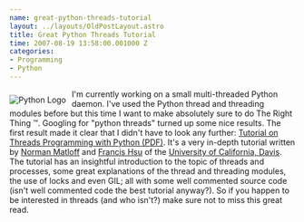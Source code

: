```yaml
--- 
name: great-python-threads-tutorial
layout: ../layouts/OldPostLayout.astro
title: Great Python Threads Tutorial
time: 2007-08-19 13:58:00.001000 Z
categories: 
- Programming
- Python
---
```

<img src="http://www.python.org/community/logos/python-powered-w-140x56.png" style="margin: 10px 10px 0pt 0pt; float: left;" title="Python Logo" />I'm currently working on a small multi-threaded Python daemon. I've used the Python thread and threading modules before but this time I want to make absolutely sure to do The Right Thing ™. Googling for "python threads" turned up some nice results. The first result made it clear that I didn't have to look any further: <a href="http://heather.cs.ucdavis.edu/%7Ematloff/Python/PyThreads.pdf">Tutorial on Threads Programming with Python (PDF)</a>. It's a very in-depth tutorial written by <a href="http://www.cs.ucdavis.edu/people/faculty/matloff.html">Norman Matloff</a> and <a href="http://mu.cs.ucdavis.edu/%7Efhsu/">Francis Hsu</a> of the <a href="http://www.ucdavis.edu/index.html">University of California, Davis</a>.
The tutorial has an insightful introduction to the topic of threads and processes, some great explanations of the thread and threading modules, the use of locks and even GIL; all with some well commented source code (isn't well commented code the best tutorial anyway?).
So if you happen to be interested in threads (and who isn't?) make sure not to miss this great read.
